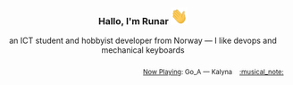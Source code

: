 <h3 align="center">Hallo, I'm Runar <img src="./assets/wave.gif" width="30px" height="30px"></h3>

<div align="center">an ICT student and hobbyist developer from Norway — I like devops and mechanical keyboards</div>

<br/>
<div align="right"><sub>
  <a href="https://www.last.fm/user/runarsf">Now Playing</a>: Go_A &mdash; Kalyna &nbsp;&nbsp; <a href="https:&#x2F;&#x2F;www.last.fm&#x2F;music&#x2F;Go_A&#x2F;_&#x2F;Kalyna">:musical_note:</a>
</sub></div>


